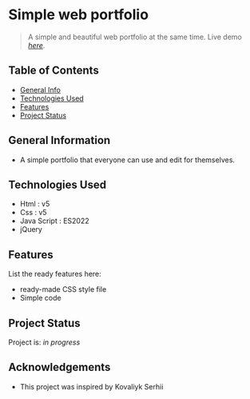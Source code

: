 # Simple web portfolio

> A simple and beautiful web portfolio at the same time.
> Live demo [_here_](https://kovaliyk-serhii-portfolio.netlify.app/#cv). <!-- link to web page -->

## Table of Contents
* [General Info](#general-information)
* [Technologies Used](#technologies-used)
* [Features](#features)
* [Project Status](#project-status)
<!-- * [License](#license) -->


## General Information
- A simple portfolio that everyone can use and edit for themselves.


## Technologies Used
- Html : v5
- Css : v5
- Java Script : ES2022
- jQuery 

## Features
List the ready features here:
- ready-made CSS style file
- Simple code











## Project Status
Project is: _in progress_




## Acknowledgements

- This project was inspired by Kovaliyk Serhii





<!-- Optional -->
<!-- ## License -->
<!-- This project is open source and available under the [... License](). -->
